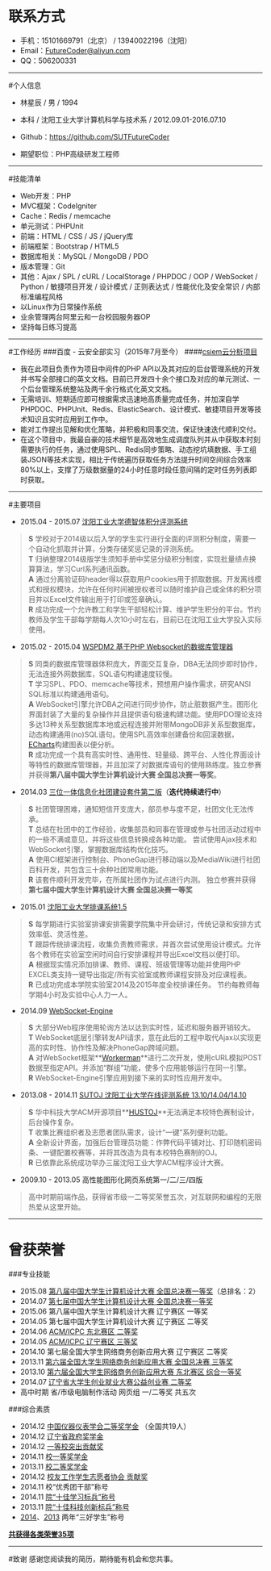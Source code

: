 # 联系方式
* 手机：15101669791（北京） / 13940022196（沈阳）
* Email：<FutureCoder@aliyun.com>
* QQ：506200331

---

#个人信息
* 林星辰 / 男 / 1994
* 本科 / 沈阳工业大学计算机科学与技术系 / 2012.09.01-2016.07.10
* Github：<https://github.com/SUTFutureCoder>

* 期望职位：PHP高级研发工程师

---

#技能清单
* Web开发：PHP
* MVC框架：CodeIgniter
* Cache：Redis / memcache
* 单元测试：PHPUnit
* 前端：HTML / CSS / JS / jQuery库
* 前端框架：Bootstrap / HTML5
* 数据库相关：MySQL / MongoDB / PDO
* 版本管理：Git
* 其他：Ajax / SPL / cURL / LocalStorage / PHPDOC / OOP / WebSocket / Python / 敏捷项目开发 / 设计模式 / 正则表达式 / 性能优化及安全常识 / 内部标准编程风格
* 以Linux作为日常操作系统 
* 业余管理两台阿里云和一台校园服务器OP
* 坚持每日练习提高

---

#工作经历
###百度 - 云安全部实习（2015年7月至今）
####[csiem云分析项目](http://xi.baidu.com/)
* 我在此项目负责作为项目中间件的PHP API以及其对应的后台管理系统的开发并书写全部接口的英文文档。目前已开发四十余个接口及对应的单元测试、一个后台管理系统整站及两千余行格式化英文文档。  
* 无需培训、短期适应即可根据需求迅速地高质量完成任务，并加深自学PHPDOC、PHPUnit、Redis、ElasticSearch、设计模式、敏捷项目开发等技术知识且实时应用到工作中。
* 能对工作提出见解和优化策略，并积极和同事交流，保证快速迭代顺利交付。
* 在这个项目中，我最自豪的技术细节是高效地生成调度队列并从中获取本时刻需要执行的任务，通过使用SPL、Redis同步策略、动态挖坑填数据、手工组装JSON等技术实现，相比于传统遍历获取任务方法提升时间空间综合效率80%以上，支撑了万级数据量的24小时任意时段任意间隔的定时任务列表即时获取。  

---

#主要项目
* 2015.04 - 2015.07 [沈阳工业大学德智体积分评测系统](https://github.com/SUTFutureCoder/sut_score)
> **S** 学校对于2014级以后入学的学生实行进行全面的评测积分制度，需要一个自动化抓取并计算，分类存储奖惩记录的评测系统。  
> **T** 归纳整理2014级版学生须知手册中奖惩分级积分制度，实现批量绩点换算算法，学习Curl系列通讯函数。  
> **A** 通过分离验证码header得以获取用户cookies用于抓取数据。开发离线模式和授权模块，允许在任何时间被授权者可以随时维护自己或全体的积分项目并以Excel文件输出用于打印或签章确认。  
> **R** 成功完成一个允许教工和学生干部轻松计算、维护学生积分的平台。节约教师及学生干部每学期每人次10小时左右，目前已在沈阳工业大学投入实际使用。  


* 2015.02 - 2015.04 [WSPDM2 基于PHP Websocket的数据库管理器](https://github.com/SUTFutureCoder/intelligence_server)
> **S** 同类的数据库管理器体积庞大，界面交互复杂，DBA无法同步即时协作，无法连接外网数据库，SQL语句构建速度较慢。  
> **T** 学习SPL、PDO、memcache等技术，预想用户操作需求，研究ANSI SQL标准以构建通用语句。  
> **A** WebSocket引擎允许DBA之间进行同步协作，防止脏数据产生。图形化界面封装了大量的复杂操作并且提供语句极速构建功能。使用PDO理论支持多达13种关系型数据库本地或远程连接并附带MongoDB非关系型数据库，动态构建通用(no)SQL语句。使用SPL高效率创建备份和回滚数据，[ECharts](https://github.com/ecomfe/echarts)构建图表以便分析。  
> **R** 成功完成一个具有高实时性、通用性、轻量级、跨平台、人性化界面设计等特性的数据库管理器，并且加深了对数据库语句的使用熟练度。独立参赛并获得**第八届中国大学生计算机设计大赛 全国总决赛一等奖**。  

* 2014.03  [三位一体信息化社团建设套件第二版](https://github.com/SUTFutureCoder/nws_v2)（**迭代持续进行中**） 
> **S** 社团管理困难，通知短信开支庞大，部员参与度不足，社团文化无法传承。  
> **T** 总结在社团中的工作经验，收集部员和同事在管理或参与社团活动过程中的一些不满或意见，并将这些信息转换成各种功能。 尝试使用Ajax技术和WebSocket引擎，掌握数据库结构优化技巧。  
> **A** 使用CI框架进行控制台、PhoneGap进行移动端以及MediaWiki进行社团百科开发，共包含三十余种社团常用功能。  
> **R** 该套件顺利开发完毕，在所属社团作为试点进行内测。 独立参赛并获得**第七届中国大学生计算机设计大赛 全国总决赛一等奖**   

* 2015.01 [沈阳工业大学排课系统1.5](https://github.com/SUTFutureCoder/paike1.5)
> **S** 每学期进行实验室排课安排需要学院集中开会研讨，传统记录和安排方式效率低、灵活性差。  
> **T** 跟踪传统排课流程，收集负责教师需求，并首次尝试使用设计模式。允许各个教师在实验室空闲时间自行安排课程并导出Excel文档以便打印。  
> **A** 根据现实情况添加排课、教师、课程、班级管理等功能并使用PHP EXCEL类支持一键导出指定/所有实验室或教师课程安排及对应课程表。  
> **R** 已成功完成本学院实验室2014及2015年度全校排课任务。 节约每教师每学期4小时及实验中心人力一人。 

* 2014.09 [WebSocket-Engine](https://github.com/SUTFutureCoder/WebSocket-Engine)
> **S** 大部分Web程序使用轮询方法以达到实时性，延迟和服务器开销较大。  
> **T** WebSocket底层引擎转发API请求，意在此后的工程中取代Ajax以实现更高的实时性、协作性及解决PhoneGap跨域问题。  
> **A** 对WebSocket框架**[Workerman](https://github.com/walkor/workerman)**进行二次开发，使用cURL模拟POST数据至指定API。并添加“群组”功能，使多个应用能够运行在同一引擎。  
> **R** WebSocket-Engine引擎应用到接下来的实时性应用开发中。  

* 2013.08 - 2014.11 [SUTOJ 沈阳工业大学在线评测系统 13.10/14.04/14.10](https://github.com/SUTFutureCoder/sutoj)
> **S** 华中科技大学ACM开源项目**[HUSTOJ](https://code.google.com/p/hustoj/)**无法满足本校特色赛制设计，后台操作复杂。  
> **T** 收集比赛组织者及志愿者团队需求，设计“一键”系列便利功能。  
> **A** 全新设计界面，加强后台管理员功能：作弊代码平铺对比、打印随机密码条、一键配置校赛等，并将其改造为具有本校特色赛制的OJ。  
> **R** 已依靠此系统成功举办三届沈阳工业大学ACM程序设计大赛。  


* 2009.10 - 2013.05 高性能图形化网页系统第一/二/三/四版  
> 高中时期前端作品，获得省市级一二等奖荣誉五次，对互联网和编程的无限热爱从这里开始。 

---

# 曾获荣誉
###专业技能
* 2015.08 [第八届中国大学生计算机设计大赛 全国总决赛一等奖](https://raw.githubusercontent.com/SUTFutureCoder/resume/master/8th_gold_medal.jpg)（总排名：2）
* 2014.07 [第七届中国大学生计算机设计大赛 全国总决赛一等奖](http://jwzx.sut.edu.cn/jwc/content.jsp?id=44&xlh=681)
* 2015.06 第八届中国大学生计算机设计大赛 辽宁赛区 一等奖
* 2014.05 第七届中国大学生计算机设计大赛 辽宁赛区 二等奖
* 2014.06 [ACM/ICPC 东北赛区 二等奖](https://github.com/SUTFutureCoder/resume/blob/master/ACM_second.jpg)  
* 2014.05 [ACM/ICPC 辽宁赛区 三等奖](https://github.com/SUTFutureCoder/resume/blob/master/ACM_third.jpg)  
* 2014.10 第七届全国大学生网络商务创新应用大赛 辽宁赛区 二等奖
* 2013.11 [第六届全国大学生网络商务创新应用大赛 全国总决赛 三等奖](https://github.com/SUTFutureCoder/resume/blob/master/E-commerce_third.jpg)  
* 2013.10 [第六届全国大学生网络商务创新应用大赛 东北赛区 综合一等奖](https://github.com/SUTFutureCoder/resume/blob/master/E-commerce_ace.jpg)  
* 2014.07 [辽宁省大学生创业就业大赛公益创业赛 二等奖](https://github.com/SUTFutureCoder/resume/blob/master/entrepreneurship.jpg)  
* 高中时期 省/市级电脑制作活动 网页组 一/二等奖 共五次

###综合素质
* 2014.12 [中国仪器仪表学会二等奖学金](http://www.cis.org.cn/NewsDeltailed.aspx?id=554&PID=9)  （全国共19人）  
* 2014.12 [辽宁省政府奖学金](https://github.com/SUTFutureCoder/resume/blob/master/Provincial_Government_Scholarship.jpg)  
* 2014.12 [一等校突出贡献奖](https://github.com/SUTFutureCoder/resume/blob/master/Contribution.jpg)   
* 2014.11 [校一等奖学金](https://github.com/SUTFutureCoder/resume/blob/master/first_scholarship.jpg)  
* 2013.11 [校二等奖学金](https://github.com/SUTFutureCoder/resume/blob/master/second_scholarship.jpg)  
* 2014.12 [校友工作学生志愿者协会 贡献奖](https://github.com/SUTFutureCoder/resume/blob/master/volunteer.jpg)  
* 2014.11 校“优秀团干部”称号  
* 2014.11 [院“十佳学习标兵”称号](https://github.com/SUTFutureCoder/resume/blob/master/learning_model.jpg)  
* 2013.11 [院“十佳科技创新标兵”称号](https://github.com/SUTFutureCoder/resume/blob/master/technology_pacesetter.jpg)
* [2014](https://github.com/SUTFutureCoder/resume/blob/master/miyoshi_student.jpg)、[2013](https://github.com/SUTFutureCoder/resume/blob/master/miyoshi_student2.jpg)  两年“三好学生”称号

[**共获得各类荣誉35项**](https://github.com/SUTFutureCoder/resume/blob/master/college_awards.jpg)

---

#致谢
感谢您阅读我的简历，期待能有机会和您共事。

